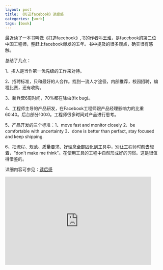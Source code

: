 ```yaml
---
layout: post
title: 《打造facebook》读后感
categories: [work]
tags: [book]
---
```


最近读了一本书叫做《打造facebook》,书的作者叫[王淮](http://www.nonoidea.com/)，是facebook的第二位中国工程师，整赶上facebook爆发的五年。书中提及的很多观点，确实很有感触。

总结了几点：

1、招人是当作第一优先级的工作来对待。

2、招聘标准，只和最好的人合作。找到一流人才途径，内部推荐，校园招聘，编程比赛，还有收购。
 
3、新兵营6周时间，70%都在除虫(fix bug)。

4、工程师主导的产品研发，在Facebook工程师跟产品经理影响力的比重60:40。后台部分100:0。工程师很多时间对产品进行思考。

5、产品开发的三个标准：1、move fast and monitor closely 2、be comfortable with uncertainty 3、done is better than perfact, stay focused and keep shipping.

6、把流程、规范、质量要求、好理念全部固化到工具中，别让工程师时刻去想着，“don't make me think”。在使用工具的工程中自然形成好的习惯。这是很值得借鉴的。

详细内容可参见：[读后感](http://sdrv.ms/11dK2DW)

<iframe src="https://skydrive.live.com/embed?cid=A210676048CED36E&resid=A210676048CED36E%219017&authkey=AIVp73QUj9r9Wlc&em=2" width="476" height="288" frameborder="0" scrolling="no"></iframe>


